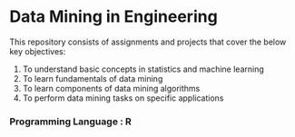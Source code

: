 # Data Mining in Engineering

This repository consists of assignments and projects that cover the below key objectives:

1. To understand basic concepts in statistics and machine learning
2. To learn fundamentals of data mining
3. To learn components of data mining algorithms
4. To perform data mining tasks on specific applications


### Programming Language : R
